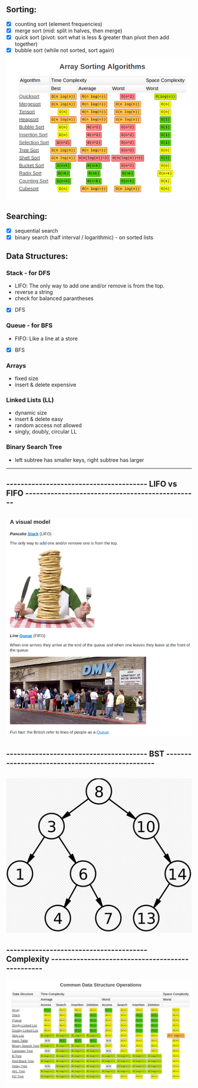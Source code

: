 ## Sorting: 
- [x] counting sort (element frequencies)
- [x] merge sort (mid: split in halves, then merge)
- [x] quick sort (pivot: sort what is less & greater than pivot then add together)
- [x] bubble sort (while not sorted, sort again)
<img src = "https://github.com/OanaIgnat/coding_practice/blob/master/complexity_sorting.png" width="700"/>


## Searching:
- [x] sequential search 
- [x] binary search (half interval / logarithmic) - on sorted lists

## Data Structures:
### Stack - for DFS
 - LIFO: The only way to add one and/or remove is from the top.
 - reverse a string
 - check for balanced parantheses
 - [x] DFS
### Queue - for BFS
 - FIFO: Like a line at a store 
 - [x] BFS
### Arrays
 - fixed size
 - insert & delete expensive
### Linked Lists (LL)
 - dynamic size
 - insert & delete easy
 - random access not allowed
 - singly, doubly, circular LL
### Binary Search Tree
 - left subtree has smaller keys, right subtree has larger
----------------------------------------------------------------------------------------------------------
---------------------------------------  LIFO vs FIFO    ------------------------------------------------
----------------------------------------------------------------------------------------------------------
![alt text](https://github.com/OanaIgnat/coding_practice/blob/master/img/lifo_fifo.png)
----------------------------------------------------------------------------------------------------------
---------------------------------------  BST    ------------------------------------------------
----------------------------------------------------------------------------------------------------------
![alt text](https://github.com/OanaIgnat/coding_practice/blob/master/img/binarysearchtree.png)
----------------------------------------------------------------------------------------------------------
---------------------------------------  Complexity    ------------------------------------------------
----------------------------------------------------------------------------------------------------------
![alt text](https://github.com/OanaIgnat/coding_practice/blob/master/img/complexity_datastructures.png)

